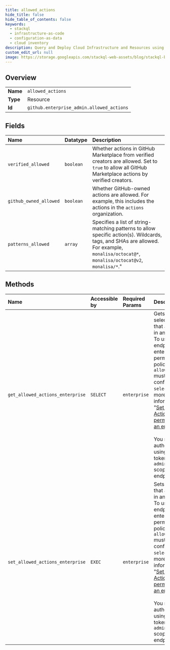 ```yaml
---
title: allowed_actions
hide_title: false
hide_table_of_contents: false
keywords:
  - stackql
  - infrastructure-as-code
  - configuration-as-data
  - cloud inventory
description: Query and Deploy Cloud Infrastructure and Resources using SQL
custom_edit_url: null
image: https://storage.googleapis.com/stackql-web-assets/blog/stackql-blog-post-featured-image.png
---
```

  
    

## Overview
<table><tbody>
<tr><td><b>Name</b></td><td><code>allowed_actions</code></td></tr>
<tr><td><b>Type</b></td><td>Resource</td></tr>
<tr><td><b>Id</b></td><td><code>github.enterprise_admin.allowed_actions</code></td></tr>
</tbody></table>

## Fields
| Name | Datatype | Description |
|:-----|:---------|:------------|
| `verified_allowed` | `boolean` | Whether actions in GitHub Marketplace from verified creators are allowed. Set to `true` to allow all GitHub Marketplace actions by verified creators. |
| `github_owned_allowed` | `boolean` | Whether GitHub-owned actions are allowed. For example, this includes the actions in the `actions` organization. |
| `patterns_allowed` | `array` | Specifies a list of string-matching patterns to allow specific action(s). Wildcards, tags, and SHAs are allowed. For example, `monalisa/octocat@*`, `monalisa/octocat@v2`, `monalisa/*`." |
## Methods
| Name | Accessible by | Required Params | Description |
|:-----|:--------------|:----------------|:------------|
| `get_allowed_actions_enterprise` | `SELECT` | `enterprise` | Gets the selected actions that are allowed in an enterprise. To use this endpoint, the enterprise permission policy for `allowed_actions` must be configured to `selected`. For more information, see "[Set GitHub Actions permissions for an enterprise](#set-github-actions-permissions-for-an-enterprise)."<br /><br />You must authenticate using an access token with the `admin:enterprise` scope to use this endpoint. |
| `set_allowed_actions_enterprise` | `EXEC` | `enterprise` | Sets the actions that are allowed in an enterprise. To use this endpoint, the enterprise permission policy for `allowed_actions` must be configured to `selected`. For more information, see "[Set GitHub Actions permissions for an enterprise](#set-github-actions-permissions-for-an-enterprise)."<br /><br />You must authenticate using an access token with the `admin:enterprise` scope to use this endpoint. |
